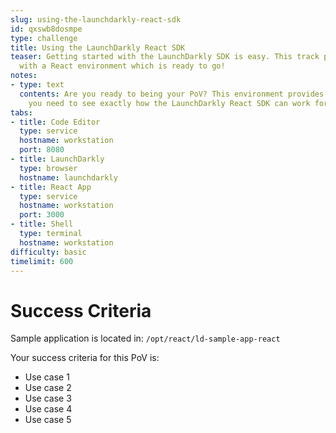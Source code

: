 ```yaml
---
slug: using-the-launchdarkly-react-sdk
id: qxswb8dosmpe
type: challenge
title: Using the LaunchDarkly React SDK
teaser: Getting started with the LaunchDarkly SDK is easy. This track provides you
  with a React environment which is ready to go!
notes:
- type: text
  contents: Are you ready to being your PoV? This environment provides you with everything
    you need to see exactly how the LaunchDarkly React SDK can work for you.
tabs:
- title: Code Editor
  type: service
  hostname: workstation
  port: 8080
- title: LaunchDarkly
  type: browser
  hostname: launchdarkly
- title: React App
  type: service
  hostname: workstation
  port: 3000
- title: Shell
  type: terminal
  hostname: workstation
difficulty: basic
timelimit: 600
---
```

# Success Criteria

Sample application is located in:
`/opt/react/ld-sample-app-react`

Your success criteria for this PoV is:
* Use case 1
* Use case 2
* Use case 3
* Use case 4
* Use case 5

